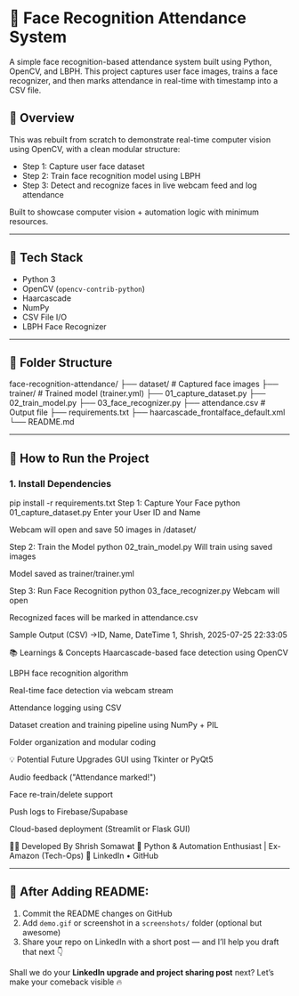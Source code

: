 # 📸 Face Recognition Attendance System

A simple face recognition-based attendance system built using Python, OpenCV, and LBPH. This project captures user face images, trains a face recognizer, and then marks attendance in real-time with timestamp into a CSV file.

## 🧠 Overview

This was rebuilt from scratch to demonstrate real-time computer vision using OpenCV, with a clean modular structure:
- Step 1: Capture user face dataset
- Step 2: Train face recognition model using LBPH
- Step 3: Detect and recognize faces in live webcam feed and log attendance

Built to showcase computer vision + automation logic with minimum resources.

---

## 🔧 Tech Stack

- Python 3
- OpenCV (`opencv-contrib-python`)
- Haarcascade
- NumPy
- CSV File I/O
- LBPH Face Recognizer

---

## 📂 Folder Structure

face-recognition-attendance/
├── dataset/ # Captured face images
├── trainer/ # Trained model (trainer.yml)
├── 01_capture_dataset.py
├── 02_train_model.py
├── 03_face_recognizer.py
├── attendance.csv # Output file
├── requirements.txt
├── haarcascade_frontalface_default.xml
└── README.md


---

## 🚀 How to Run the Project

### 1. Install Dependencies

pip install -r requirements.txt
Step 1: Capture Your Face
python 01_capture_dataset.py
Enter your User ID and Name

Webcam will open and save 50 images in /dataset/

Step 2: Train the Model
python 02_train_model.py
Will train using saved images

Model saved as trainer/trainer.yml

Step 3: Run Face Recognition
python 03_face_recognizer.py
Webcam will open

Recognized faces will be marked in attendance.csv



Sample Output (CSV)
->ID, Name, DateTime
1, Shrish, 2025-07-25 22:33:05


📚 Learnings & Concepts
Haarcascade-based face detection using OpenCV

LBPH face recognition algorithm

Real-time face detection via webcam stream

Attendance logging using CSV

Dataset creation and training pipeline using NumPy + PIL

Folder organization and modular coding



💡 Potential Future Upgrades
GUI using Tkinter or PyQt5

Audio feedback ("Attendance marked!")

Face re-train/delete support

Push logs to Firebase/Supabase

Cloud-based deployment (Streamlit or Flask GUI)


👨‍💻 Developed By
Shrish Somawat
🚀 Python & Automation Enthusiast | Ex-Amazon (Tech-Ops)
🔗 LinkedIn • GitHub







---

## 🎯 After Adding README:
1. Commit the README changes on GitHub
2. Add `demo.gif` or screenshot in a `screenshots/` folder (optional but awesome)
3. Share your repo on LinkedIn with a short post — and I’ll help you draft that next 👇

Shall we do your **LinkedIn upgrade and project sharing post** next? Let’s make your comeback visible 🔥





